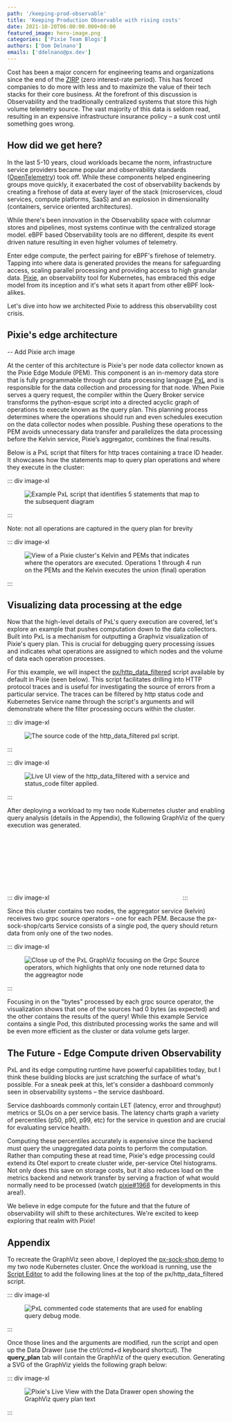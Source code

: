 ```yaml
---
path: '/keeping-prod-observable'
title: 'Keeping Production Observable with rising costs'
date: 2021-10-20T06:00:00.000+00:00
featured_image: hero-image.png
categories: ['Pixie Team Blogs']
authors: ['Dom Delnano']
emails: ['ddelnano@px.dev']
---
```


Cost has been a major concern for engineering teams and organizations since the end of the [ZIRP](https://newsletter.pragmaticengineer.com/p/zirp) (zero interest-rate period). This has forced companies to do more with less and to maximize the value of their tech stacks for their core business. At the forefront of this discussion is Observability and the traditionally centralized systems that store this high volume telemetry source. The vast majority of this data is seldom read, resulting in an expensive infrastructure insurance policy – a sunk cost until something goes wrong.

## How did we get here?

In the last 5-10 years, cloud workloads became the norm, infrastructure service providers became popular and observability standards ([OpenTelemetry](https://opentelemetry.io/)) took off. While these components helped engineering groups move quickly, it exacerbated the cost of observability backends by creating a firehose of data at every layer of the stack (microservices, cloud services, compute platforms, SaaS) and an explosion in dimensionality (containers, service oriented architectures).

While there's been innovation in the Observability space with columnar stores and pipelines, most systems continue with the centralized storage model. eBPF based Observability tools are no different, despite its event driven nature resulting in even higher volumes of telemetry.

Enter edge compute, the perfect pairing for eBPF's firehose of telemetry. Tapping into where data is generated provides the means for safeguarding access, scaling parallel processing and providing access to high granular data. [Pixie](https://px.dev), an observability tool for Kubernetes, has embraced this edge model from its inception and it's what sets it apart from other eBPF look-alikes.

Let's dive into how we architected Pixie to address this observability cost crisis.

## Pixie's edge architecture

-- Add Pixie arch image

At the center of this architecture is Pixie's per node data collector known as the Pixie Edge Module (PEM). This component is an in-memory data store that is fully programmable through our data processing language [PxL](https://docs.px.dev/reference/pxl/) and is responsible for the data collection and processing for that node. When Pixie serves a query request, the compiler within the Query Broker service transforms the python-esque script into a directed acyclic graph of operations to execute known as the query plan. This planning process determines where the operations should run and even schedules execution on the data collector nodes when possible. Pushing these operations to the PEM avoids unnecessary data transfer and parallelizes the data processing before the Kelvin service, Pixie’s aggregator, combines the final results.

Below is a PxL script that filters for http traces containing a trace ID header. It showcases how the statements map to query plan operations and where they execute in the cluster:

::: div image-xl
<figure>
  <img src="assets/pxl-dag.png" alt="Example PxL script that identifies 5 statements that map to the subsequent diagram" />
</figure>
:::

Note: not all operations are captured in the query plan for brevity

::: div image-xl
<figure>
  <img src="assets/vizier-dag.png" alt="View of a Pixie cluster's Kelvin and PEMs that indicates where the operators are executed. Operations 1 through 4 run on the PEMs and the Kelvin executes the union (final) operation" />
</figure>
:::

## Visualizing data processing at the edge

Now that the high-level details of PxL's query execution are covered, let's explore an example that pushes computation down to the data collectors. Built into PxL is a mechanism for outputting a Graphviz visualization of Pixie's query plan. This is crucial for debugging query processing issues and indicates what operations are assigned to which nodes and the volume of data each operation processes.

For this example, we will inspect the [px/http_data_filtered](https://github.com/pixie-io/pixie/tree/f0dadea9ed5bb4af5df2e3c3080754d3595a1e78/src/pxl_scripts/px/http_data_filtered) script available by default in Pixie (seen below). This script facilitates drilling into HTTP protocol traces and is useful for investigating the source of errors from a particular service. The traces can be filtered by http status code and Kubernetes Service name through the script's arguments and will demonstrate where the filter processing occurs within the cluster.

::: div image-xl
<figure>
  <img src="assets/http_data_filtered-script.png" alt="The source code of the http_data_filtered pxl script." />
</figure>
:::

::: div image-xl
<figure>
  <img src="assets/http_data_filtered-live-ui.png" alt="Live UI view of the http_data_filtered with a service and status_code filter applied." />
</figure>
:::

After deploying a workload to my two node Kubernetes cluster and enabling query analysis (details in the Appendix), the following GraphViz of the query execution was generated.

::: div image-xl
<svg title='Query Plan Graph' src='http_filtered_query_plan.svg' />
:::

Since this cluster contains two nodes, the aggregator service (kelvin) receives two grpc source operators – one for each PEM. Because the px-sock-shop/carts Service consists of a single pod, the query should return data from only one of the two nodes.

::: div image-xl
<figure>
  <img src="assets/detailed-pxl-dag.png" alt="Close up of the PxL GraphViz focusing on the Grpc Source operators, which highlights that only one node returned data to the aggreagtor node" />
</figure>
:::

Focusing in on the "bytes" processed by each grpc source operator, the visualization shows that one of the sources had 0 bytes (as expected) and the other contains the results of the query! While this example Service contains a single Pod, this distributed processing works the same and will be even more efficient as the cluster or data volume gets larger.

## The Future - Edge Compute driven Observability 

PxL and its edge computing runtime have powerful capabilities today, but I think these building blocks are just scratching the surface of what's possible. For a sneak peek at this, let's consider a dashboard commonly seen in observability systems – the service dashboard.

Service dashboards commonly contain LET (latency, error and throughput) metrics or SLOs on a per service basis. The latency charts graph a variety of percentiles (p50, p90, p99, etc) for the service in question and are crucial for evaluating service health.

Computing these percentiles accurately is expensive since the backend must query the unaggregated data points to perform the computation. Rather than computing these at read time, Pixie's edge processing could extend its Otel export to create cluster wide, per-service Otel histograms. Not only does this save on storage costs, but it also reduces load on the metrics backend and network transfer by serving a fraction of what would normally need to be processed (watch [pixie#1968](https://github.com/pixie-io/pixie/issues/1968) for developments in this area!).

We believe in edge compute for the future and that the future of observability will shift to these architectures. We're excited to keep exploring that realm with Pixie!

## Appendix

To recreate the GraphViz seen above, I deployed the [px-sock-shop demo](https://docs.px.dev/installing-pixie/install-guides/hosted-pixie/cosmic-cloud#6.-use-pixie-deploy-a-demo-microservices-app-(optional)) to my two node Kubernetes cluster. Once the workload is running, use the [Script Editor](https://docs.px.dev/using-pixie/using-live-ui#write-your-own-pxl-scripts-edit-an-existing-script) to add the following lines at the top of the px/http_data_filtered script.

::: div image-xl

<figure>
  <img src="assets/pxl-query-analyze.png" alt="PxL commented code statements that are used for enabling query debug mode." />
</figure>
:::

Once those lines and the arguments are modified, run the script and open up the Data Drawer (use the ctrl/cmd+d keyboard shortcut). The __query_plan__ tab will contain the GraphViz of the query execution. Generating a SVG of the GraphViz yields the following graph below:

::: div image-xl

<figure>
  <img src="assets/query-plan-drawer.png" alt="Pixie's Live View with the Data Drawer open showing the GraphViz query plan text" />
</figure>
:::
